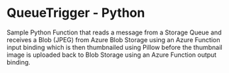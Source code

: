 # QueueTrigger - Python

Sample Python Function that reads a message from a Storage Queue and receives a Blob (JPEG) from Azure Blob Storage using an Azure Function input binding which is then thumbnailed using Pillow before the thumbnail image is uploaded back to Blob Storage using an Azure Function output binding.
